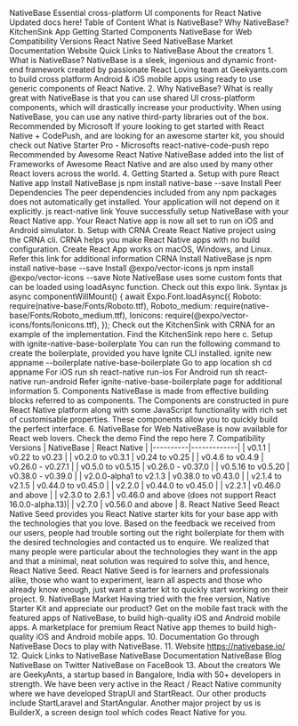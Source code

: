NativeBase Essential cross-platform UI components for React Native Updated docs here! Table of Content What is NativeBase? Why NativeBase? KitchenSink App Getting Started Components NativeBase for Web Compatibility Versions React Native Seed NativeBase Market Documentation Website Quick Links to NativeBase About the creators 1. What is NativeBase? NativeBase is a sleek, ingenious and dynamic front-end framework created by passionate React Loving team at Geekyants.com to build cross platform Android & iOS mobile apps using ready to use generic components of React Native. 2. Why NativeBase? What is really great with NativeBase is that you can use shared UI cross-platform components, which will drastically increase your productivity. When using NativeBase, you can use any native third-party libraries out of the box. Recommended by Microsoft If youre looking to get started with React Native + CodePush, and are looking for an awesome starter kit, you should check out Native Starter Pro - Microsofts react-native-code-push repo Recommended by Awesome React Native NativeBase added into the list of Frameworks of Awesome React Native and are also used by many other React lovers across the world. 4. Getting Started a. Setup with pure React Native app Install NativeBase js npm install native-base --save Install Peer Dependencies The peer dependencies included from any npm packages does not automatically get installed. Your application will not depend on it explicitly. js react-native link Youve successfully setup NativeBase with your React Native app. Your React Native app is now all set to run on iOS and Android simulator. b. Setup with CRNA Create React Native project using the CRNA cli. CRNA helps you make React Native apps with no build configuration. Create React App works on macOS, Windows, and Linux. Refer this link for additional information CRNA Install NativeBase js npm install native-base --save Install @expo/vector-icons js npm install @expo/vector-icons --save Note NativeBase uses some custom fonts that can be loaded using loadAsync function. Check out this expo link. Syntax js async componentWillMount() { await Expo.Font.loadAsync({ Roboto: require(native-base/Fonts/Roboto.ttf), Roboto_medium: require(native-base/Fonts/Roboto_medium.ttf), Ionicons: require(@expo/vector-icons/fonts/Ionicons.ttf), }); Check out the KitchenSink with CRNA for an example of the implementation. Find the KitchenSink repo here c. Setup with ignite-native-base-boilerplate You can run the following command to create the boilerplate, provided you have Ignite CLI installed. ignite new appname --boilerplate native-base-boilerplate Go to app location sh cd appname For iOS run sh react-native run-ios For Android run sh react-native run-android Refer ignite-native-base-boilerplate page for additional information 5. Components NativeBase is made from effective building blocks referred to as components. The Components are constructed in pure React Native platform along with some JavaScript functionality with rich set of customisable properties. These components allow you to quickly build the perfect interface. 6. NativeBase for Web NativeBase is now available for React web lovers. Check the demo Find the repo here 7. Compatibility Versions | NativeBase | React Native | |----------|-------------| | v0.1.1 | v0.22 to v0.23 | | v0.2.0 to v0.3.1 | v0.24 to v0.25 | | v0.4.6 to v0.4.9 | v0.26.0 - v0.27.1 | | v0.5.0 to v0.5.15 | v0.26.0 - v0.37.0 | | v0.5.16 to v0.5.20 | v0.38.0 - v0.39.0 | | v2.0.0-alpha1 to v2.1.3 | v0.38.0 to v0.43.0 | | v2.1.4 to v2.1.5 | v0.44.0 to v0.45.0 | | v2.2.0 | v0.44.0 to v0.45.0 | | v2.2.1 | v0.46.0 and above | | v2.3.0 to 2.6.1 | v0.46.0 and above (does not support React 16.0.0-alpha.13)| | v2.7.0 | v0.56.0 and above | 8. React Native Seed React Native Seed provides you React Native starter kits for your base app with the technologies that you love. Based on the feedback we received from our users, people had trouble sorting out the right boilerplate for them with the desired technologies and contacted us to enquire. We realized that many people were particular about the technologies they want in the app and that a minimal, neat solution was required to solve this, and hence, React Native Seed. React Native Seed is for learners and professionals alike, those who want to experiment, learn all aspects and those who already know enough, just want a starter kit to quickly start working on their project. 9. NativeBase Market Having tried with the free version, Native Starter Kit and appreciate our product? Get on the mobile fast track with the featured apps of NativeBase, to build high-quality iOS and Android mobile apps. A marketplace for premium React Native app themes to build high-quality iOS and Android mobile apps. 10. Documentation Go through NativeBase Docs to play with NativeBase. 11. Website https://nativebase.io/ 12. Quick Links to NativeBase NativeBase Documentation NativeBase Blog NativeBase on Twitter NativeBase on FaceBook 13. About the creators We are GeekyAnts, a startup based in Bangalore, India with 50+ developers in strength. We have been very active in the React / React Native community where we have developed StrapUI and StartReact. Our other products include StartLaravel and StartAngular. Another major project by us is BuilderX, a screen design tool which codes React Native for you.